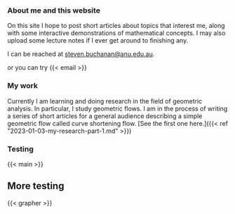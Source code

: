 ### About me and this website



On this site I hope to post short articles about topics that interest me, along with some interactive demonstrations of mathematical concepts.
I may also upload some lecture notes if I ever get around to finishing any.

I can be reached at steven.buchanan@anu.edu.au.


or you can try {{< email >}}

### My work

Currently I am learning and doing research in the field of geometric analysis.
In particular, I study geometric flows.
I am in the process of writing a series of short articles for a general audience describing a simple geometric flow called curve shortening flow.
[See the first one here.]({{< ref "2023-01-03-my-research-part-1.md" >}})


### Testing


<!-- see shortcodes/main.html -->
{{< main >}} 

## More testing

{{< grapher >}}